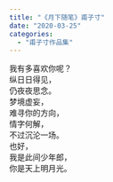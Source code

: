 ```yaml
---
title: "《月下随笔》甫子寸"
date: "2020-03-25"
categories: 
  - "甫子寸作品集"
---
```


我有多喜欢你呢？  
纵日日得见，  
仍夜夜思念。  
梦境虚妄，  
难寻你的方向，  
情字何解，  
不过沉沦一场。  
也好，  
我是此间少年郎，  
你是天上明月光。
